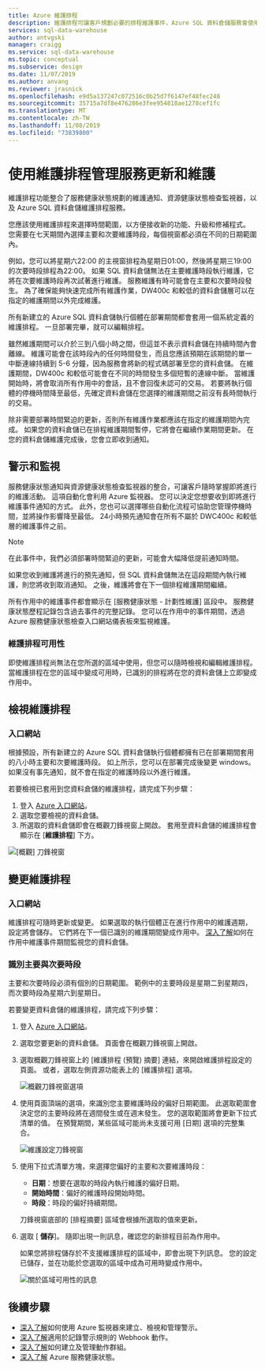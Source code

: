 ```yaml
---
title: Azure 維護排程
description: 維護排程可讓客戶規劃必要的排程維護事件，Azure SQL 資料倉儲服務會使用它們來推出新功能、升級與修補程式。
services: sql-data-warehouse
author: antvgski
manager: craigg
ms.service: sql-data-warehouse
ms.topic: conceptual
ms.subservice: design
ms.date: 11/07/2019
ms.author: anvang
ms.reviewer: jrasnick
ms.openlocfilehash: e9d5a137247c072516c0b25d7f6147ef48fec248
ms.sourcegitcommit: 35715a7df8e476286e3fee954818ae1278cef1fc
ms.translationtype: MT
ms.contentlocale: zh-TW
ms.lasthandoff: 11/08/2019
ms.locfileid: "73839800"
---
```

# <a name="use-maintenance-schedules-to-manage-service-updates-and-maintenance"></a>使用維護排程管理服務更新和維護

維護排程功能整合了服務健康狀態規劃的維護通知、資源健康狀態檢查監視器，以及 Azure SQL 資料倉儲維護排程服務。

您應該使用維護排程來選擇時間範圍，以方便接收新的功能、升級和修補程式。 您需要在七天期間內選擇主要和次要維護時段，每個視窗都必須在不同的日期範圍內。

例如，您可以將星期六22:00 的主視窗排程為星期日01:00，然後將星期三19:00 的次要時段排程為22:00。 如果 SQL 資料倉儲無法在主要維護時段執行維護，它將在次要維護時段再次試著進行維護。 服務維護有時可能會在主要和次要時段發生。 為了確保能夠快速完成所有維護作業，DW400c 和較低的資料倉儲層可以在指定的維護期間以外完成維護。

所有新建立的 Azure SQL 資料倉儲執行個體在部署期間都會套用一個系統定義的維護排程。 一旦部署完畢，就可以編輯排程。

雖然維護期間可以介於三到八個小時之間，但這並不表示資料倉儲在持續時間內會離線。 維護可能會在該時段內的任何時間發生，而且您應該預期在該期間的單一中斷連線持續到 5-6 分鐘，因為服務會將新的程式碼部署至您的資料倉儲。 在維護期間，DW400c 和較低可能會在不同的時間發生多個短暫的連線中斷。 當維護開始時，將會取消所有作用中的會話，且不會回復未認可的交易。 若要將執行個體的停機時間降至最低，先確定資料倉儲在您選擇的維護期間之前沒有長時間執行的交易。

除非需要部署時間緊迫的更新，否則所有維護作業都應該在指定的維護期間內完成。 如果您的資料倉儲已在排程維護期間暫停，它將會在繼續作業期間更新。 在您的資料倉儲維護完成後，您會立即收到通知。

## <a name="alerts-and-monitoring"></a>警示和監視

服務健康狀態通知與資源健康狀態檢查監視器的整合，可讓客戶隨時掌握即將進行的維護活動。 這項自動化會利用 Azure 監視器。 您可以決定您想要收到即將進行維護事件通知的方式。 此外，您也可以選擇哪些自動化流程可協助您管理停機時間，並將操作影響降至最低。
24小時預先通知會在所有不屬於 DWC400c 和較低層的維護事件之前。

> [!NOTE]
> 在此事件中，我們必須部署時間緊迫的更新，可能會大幅降低提前通知時間。

如果您收到維護將進行的預先通知，但 SQL 資料倉儲無法在這段期間內執行維護，則您將收到取消通知。 之後，維護將會在下一個排程維護期間繼續。

所有作用中的維護事件都會顯示在 [服務健康狀態 - 計劃性維護] 區段中。 服務健康狀態歷程記錄包含過去事件的完整記錄。 您可以在作用中的事件期間，透過 Azure 服務健康狀態檢查入口網站儀表板來監視維護。

### <a name="maintenance-schedule-availability"></a>維護排程可用性

即使維護排程尚無法在您所選的區域中使用，但您可以隨時檢視和編輯維護排程。 當維護排程在您的區域中變成可用時，已識別的排程將在您的資料倉儲上立即變成作用中。

## <a name="view-a-maintenance-schedule"></a>檢視維護排程 

### <a name="portal"></a>入口網站

根據預設，所有新建立的 Azure SQL 資料倉儲執行個體都擁有已在部署期間套用的八小時主要和次要維護時段。 如上所示，您可以在部署完成後變更 windows。 如果沒有事先通知，就不會在指定的維護時段以外進行維護。

若要檢視已套用到您資料倉儲的維護排程，請完成下列步驟：

1.  登入 [Azure 入口網站](https://portal.azure.com/)。
2.  選取您要檢視的資料倉儲。 
3.  所選取的資料倉儲即會在概觀刀鋒視窗上開啟。 套用至資料倉儲的維護排程會顯示在 [**維護排程**] 下方。

![[概觀] 刀鋒視窗](media/sql-data-warehouse-maintenance-scheduling/clear-overview-blade.PNG)

## <a name="change-a-maintenance-schedule"></a>變更維護排程 

### <a name="portal"></a>入口網站
維護排程可隨時更新或變更。 如果選取的執行個體正在進行作用中的維護週期，設定將會儲存。 它們將在下一個已識別的維護期間變成作用中。 [深入了解](https://docs.microsoft.com/azure/service-health/resource-health-overview)如何在作用中維護事件期間監視您的資料倉儲。 

### <a name="identifying-the-primary-and-secondary-windows"></a>識別主要與次要時段

主要和次要時段必須有個別的日期範圍。 範例中的主要時段是星期二到星期四，而次要時段為星期六到星期日。

若要變更資料倉儲的維護排程，請完成下列步驟：
1.  登入 [Azure 入口網站](https://portal.azure.com/)。
2.  選取您要更新的資料倉儲。 頁面會在概觀刀鋒視窗上開啟。 
3.  選取概觀刀鋒視窗上的 [維護排程 (預覽) 摘要] 連結，來開啟維護排程設定的頁面。 或者，選取左側資源功能表上的 [維護排程] 選項。  

    ![概觀刀鋒視窗選項](media/sql-data-warehouse-maintenance-scheduling/maintenance-change-option.png)

4. 使用頁面頂端的選項，來識別您主要維護時段的偏好日期範圍。 此選取範圍會決定您的主要時段將在週間發生或在週末發生。 您的選取範圍將會更新下拉式清單的值。 在預覽期間，某些區域可能尚未支援可用 [日期] 選項的完整集合。

   ![維護設定刀鋒視窗](media/sql-data-warehouse-maintenance-scheduling/maintenance-settings-page.png)

5. 使用下拉式清單方塊，來選擇您偏好的主要和次要維護時段：
   - **日期**：想要在選取的時段內執行維護的偏好日期。
   - **開始時間**：偏好的維護時段開始時間。
   - **時段**：時段的偏好持續期間。

   刀鋒視窗底部的 [排程摘要] 區域會根據所選取的值來更新。 
  
6. 選取 [ **儲存**]。 隨即出現一則訊息，確認您的新排程目前為作用中。 

   如果您將排程儲存於不支援維護排程的區域中，即會出現下列訊息。 您的設定已儲存，並在功能於您選取的區域中成為可用時變成作用中。    

   ![關於區域可用性的訊息](media/sql-data-warehouse-maintenance-scheduling/maintenance-notactive-toast.png)

## <a name="next-steps"></a>後續步驟
- [深入了解](https://docs.microsoft.com/azure/monitoring-and-diagnostics/monitor-alerts-unified-usage)如何使用 Azure 監視器來建立、檢視和管理警示。
- [深入了解](https://docs.microsoft.com/azure/monitoring-and-diagnostics/monitor-alerts-unified-log-webhook)適用於記錄警示規則的 Webhook 動作。
- [深入了解](https://docs.microsoft.com/azure/monitoring-and-diagnostics/monitoring-action-groups)如何建立及管理動作群組。
- [深入了解](https://docs.microsoft.com/azure/service-health/service-health-overview) Azure 服務健康狀態。
